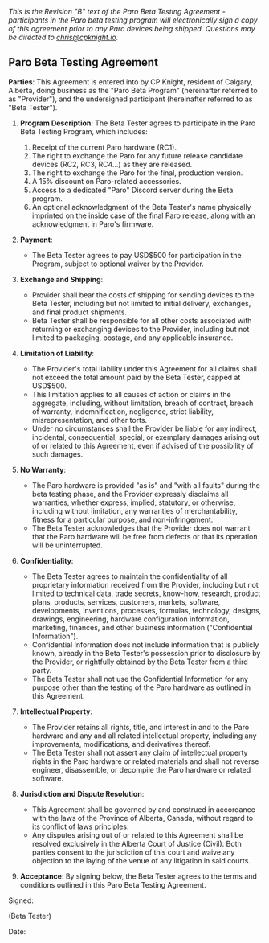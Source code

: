 _This is the Revision "B" text of the Paro Beta Testing Agreement - participants in the Paro beta testing program will electronically sign a copy of this agreement prior to any Paro devices being shipped. Questions may be directed to [chris@cpknight.io](mailto:chris@cpknight.io)._

## Paro Beta Testing Agreement

**Parties**:
This Agreement is entered into by CP Knight, resident of Calgary, Alberta, doing business as the "Paro Beta Program" (hereinafter referred to as "Provider"), and the undersigned participant (hereinafter referred to as "Beta Tester").

1. **Program Description**:
The Beta Tester agrees to participate in the Paro Beta Testing Program, which includes:
    1. Receipt of the current Paro hardware (RC1).
    2. The right to exchange the Paro for any future release candidate devices (RC2, RC3, RC4...) as they are released.
    3. The right to exchange the Paro for the final, production version.
    4. A 15% discount on Paro-related accessories.
    5. Access to a dedicated "Paro" Discord server during the Beta program.
    6. An optional acknowledgment of the Beta Tester's name physically imprinted on the inside case of the final Paro release, along with an acknowledgment in Paro's firmware.

2. **Payment**:
    - The Beta Tester agrees to pay USD$500 for participation in the Program, subject to optional waiver by the Provider.

3. **Exchange and Shipping**:
    - Provider shall bear the costs of shipping for sending devices to the Beta Tester, including but not limited to initial delivery, exchanges, and final product shipments.
    - Beta Tester shall be responsible for all other costs associated with returning or exchanging devices to the Provider, including but not limited to packaging, postage, and any applicable insurance.

4. **Limitation of Liability**:

    - The Provider's total liability under this Agreement for all claims shall not exceed the total amount paid by the Beta Tester, capped at USD$500.
    - This limitation applies to all causes of action or claims in the aggregate, including, without limitation, breach of contract, breach of warranty, indemnification, negligence, strict liability, misrepresentation, and other torts.
    - Under no circumstances shall the Provider be liable for any indirect, incidental, consequential, special, or exemplary damages arising out of or related to this Agreement, even if advised of the possibility of such damages.

5. **No Warranty**:

    - The Paro hardware is provided "as is" and "with all faults" during the beta testing phase, and the Provider expressly disclaims all warranties, whether express, implied, statutory, or otherwise, including without limitation, any warranties of merchantability, fitness for a particular purpose, and non-infringement.
    - The Beta Tester acknowledges that the Provider does not warrant that the Paro hardware will be free from defects or that its operation will be uninterrupted.

6. **Confidentiality**:

    - The Beta Tester agrees to maintain the confidentiality of all proprietary information received from the Provider, including but not limited to technical data, trade secrets, know-how, research, product plans, products, services, customers, markets, software, developments, inventions, processes, formulas, technology, designs, drawings, engineering, hardware configuration information, marketing, finances, and other business information ("Confidential Information").
    - Confidential Information does not include information that is publicly known, already in the Beta Tester's possession prior to disclosure by the Provider, or rightfully obtained by the Beta Tester from a third party.
    - The Beta Tester shall not use the Confidential Information for any purpose other than the testing of the Paro hardware as outlined in this Agreement.

7. **Intellectual Property**:

    - The Provider retains all rights, title, and interest in and to the Paro hardware and any and all related intellectual property, including any improvements, modifications, and derivatives thereof.
    - The Beta Tester shall not assert any claim of intellectual property rights in the Paro hardware or related materials and shall not reverse engineer, disassemble, or decompile the Paro hardware or related software.

8. **Jurisdiction and Dispute Resolution**:

    - This Agreement shall be governed by and construed in accordance with the laws of the Province of Alberta, Canada, without regard to its conflict of laws principles.
    - Any disputes arising out of or related to this Agreement shall be resolved exclusively in the Alberta Court of Justice (Civil). Both parties consent to the jurisdiction of this court and waive any objection to the laying of the venue of any litigation in said courts.

9. **Acceptance**:
By signing below, the Beta Tester agrees to the terms and conditions outlined in this Paro Beta Testing Agreement.

Signed:

(Beta Tester)

Date:
